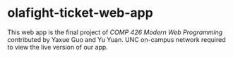 # olafight-ticket-web-app
This web app is the final project of *COMP 426 Modern Web Programming* contributed by Yaxue Guo and Yu Yuan. UNC on-campus network required to view the live version of our app.
